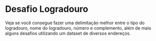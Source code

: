 # Desafio Logradouro
Veja se você consegue fazer uma delimitação melhor entre o tipo do logradouro, nome do logradouro, número e complemento, além de mais alguns desafios utilizando um dataset de diversos endereços.
